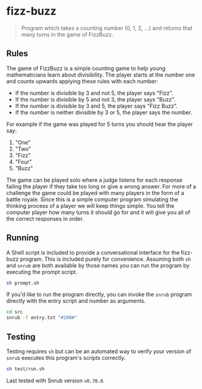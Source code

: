# fizz-buzz
> Program which takes a counting number (0, 1, 2, ...) and returns that many
turns in the game of FizzBuzz.

## Rules
The game of FizzBuzz is a simple counting game to help young mathematicians
learn about divisibility. The player starts at the number one and counts upwards
applying these rules with each number:

- If the number is divisible by 3 and not 5, the player says "Fizz".
- If the number is divisible by 5 and not 3, the player says "Buzz".
- If the number is divisible by 3 and 5, the player says "Fizz Buzz".
- If the number is neither divisible by 3 or 5, the player says the number.

For example if the game was played for 5 turns you should hear the player say:

1.  "One"
2.  "Two"
3.  "Fizz"
4.  "Four"
5.  "Buzz"

The game can be played solo where a judge listens for each response failing the
player if they take too long or give a wrong answer. For more of a challenge the
game could be played with many players in the form of a battle royale. Since
this is a simple computer program simulating the thinking process of a player we
will keep things simple. You tell the computer player how many turns it should
go for and it will give you all of the correct responses in order.

## Running
A Shell script is included to provide a conversational interface for the
fizz-buzz program. This is included purely for convenience. Assuming both `sh`
and `snrub` are both available by those names you can run the program by
executing the prompt script.
```sh
sh prompt.sh
```

If you'd like to run the program directly, you can invoke the `snrub` program
directly with the entry script and number as arguments.
```sh
cd src
snrub -f entry.txt "#100#"
```

## Testing
Testing requires `sh` but can be an automated way to verify your version of
`snrub` executes this program's scripts correctly.
```sh
sh test/run.sh
```

Last tested with Snrub version `v0.70.0`.
